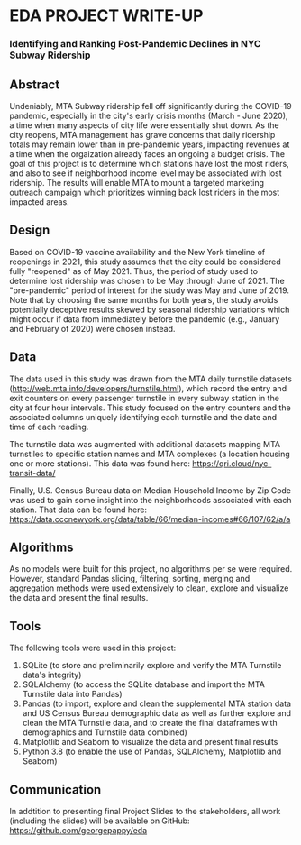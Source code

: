 # EDA PROJECT WRITE-UP

### Identifying and Ranking Post-Pandemic Declines in NYC Subway Ridership

## Abstract

Undeniably, MTA Subway ridership fell off significantly during the COVID-19 pandemic, especially in the city's early crisis months (March - June 2020), a time when many aspects of city life were essentially shut down. As the city reopens, MTA management has grave concerns that daily ridership totals may remain lower than in pre-pandemic years, impacting revenues at a time when the orgaization already faces an ongoing a budget crisis. The goal of this project is to determine which stations have lost the most riders, and also to see if neighborhood income level may be associated with lost ridership. The results will enable MTA to mount a targeted marketing outreach campaign which prioritizes winning back lost riders in the most impacted areas.

## Design

Based on COVID-19 vaccine availability and the New York timeline of reopenings in 2021, this study assumes that the city could be considered fully "reopened" as of May 2021. Thus, the period of study used to determine lost ridership was chosen to be May through June of 2021. The "pre-pandemic" period of interest for the study was May and June of 2019. Note that by choosing the same months for both years, the study avoids potentially deceptive results skewed by seasonal ridership variations which might occur if data from immediately before the pandemic (e.g., January and February of 2020) were chosen instead.

## Data

The data used in this study was drawn from the MTA daily turnstile datasets (http://web.mta.info/developers/turnstile.html), which record the entry and exit counters on every passenger turnstile in every subway station in the city at four hour intervals. This study focused on the entry counters and the associated columns uniquely identifying each turnstile and the date and time of each reading.

The turnstile data was augmented with additional datasets mapping MTA turnstiles to specific station names and MTA complexes (a location housing one or more stations). This data was found here: https://qri.cloud/nyc-transit-data/

Finally, U.S. Census Bureau data on Median Household Income by Zip Code was used to gain some insight into the neighborhoods associated with each station. That data can be found here: https://data.cccnewyork.org/data/table/66/median-incomes#66/107/62/a/a

## Algorithms

As no models were built for this project, no algorithms per se were required. However, standard Pandas slicing, filtering, sorting, merging and aggregation methods were used extensively to clean, explore and visualize the data and present the final results.

## Tools 

The following tools were used in this project:

1. SQLite (to store and preliminarily explore and verify the MTA Turnstile data's integrity)
2. SQLAlchemy (to access the SQLite database and import the MTA Turnstile data into Pandas)
3. Pandas (to import, explore and clean the supplemental MTA station data and US Census Bureau demographic data as well as further explore and clean the MTA Turnstile data, and to create the final dataframes with demographics and Turnstile data combined)
4. Matplotlib and Seaborn to visualize the data and present final results
5. Python 3.8 (to enable the use of Pandas, SQLAlchemy, Matplotlib and Seaborn)

## Communication

In addtition to presenting final Project Slides to the stakeholders, all work (including the slides) will be available on GitHub: https://github.com/georgepappy/eda

